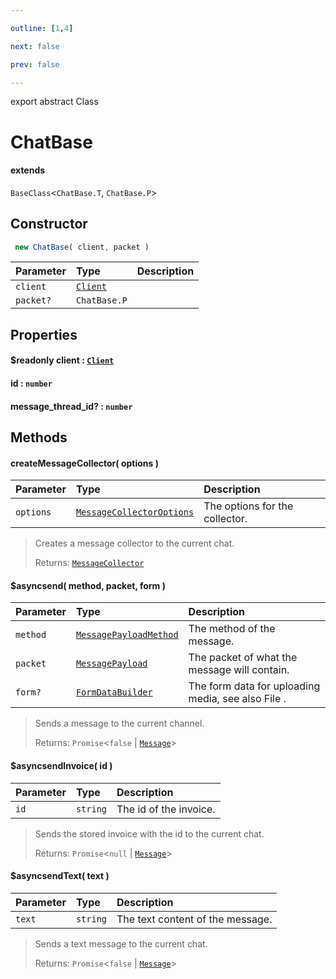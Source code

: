 ```yaml
---

outline: [1,4]

next: false

prev: false

---
```


export abstract Class
# ChatBase
#### extends
 `BaseClass`<`ChatBase.T`, `ChatBase.P`>

## Constructor
```ts
 new ChatBase( client, packet )
 ```
| Parameter | Type | Description |
| :--- | :--- | :--- |
| `client` | [`Client`](./Client.md) | |
| `packet?` | `ChatBase.P` | |

## Properties

#### $readonly client : [`Client`](./Client.md)

#### id : `number`

#### message_thread_id? : `number`

## Methods

#### createMessageCollector( options )
| Parameter | Type | Description |
| :--- | :--- | :--- |
| `options` | [`MessageCollectorOptions`](../interfaces/MessageCollectorOptions.md) | The options for the collector. |
> Creates a message collector to the current chat.
> 
> Returns: [`MessageCollector`](./MessageCollector.md)

#### $asyncsend( method, packet, form )
| Parameter | Type | Description |
| :--- | :--- | :--- |
| `method` | [`MessagePayloadMethod`](../enumerations/MessagePayloadMethod.md) | The method of the message. |
| `packet` | [`MessagePayload`](../type-aliases/MessagePayload.md) | The packet of what the message will contain. |
| `form?` | [`FormDataBuilder`](./FormDataBuilder.md) | The form data for uploading media, see also File . |
> Sends a message to the current channel.
> 
> Returns: `Promise`<`false` \| [`Message`](./Message.md)>

#### $asyncsendInvoice( id )
| Parameter | Type | Description |
| :--- | :--- | :--- |
| `id` | `string` | The id of the invoice. |
> Sends the stored invoice with the id to the current chat.
> 
> Returns: `Promise`<`null` \| [`Message`](./Message.md)>

#### $asyncsendText( text )
| Parameter | Type | Description |
| :--- | :--- | :--- |
| `text` | `string` | The text content of the message. |
> Sends a text message to the current chat.
> 
> Returns: `Promise`<`false` \| [`Message`](./Message.md)>
